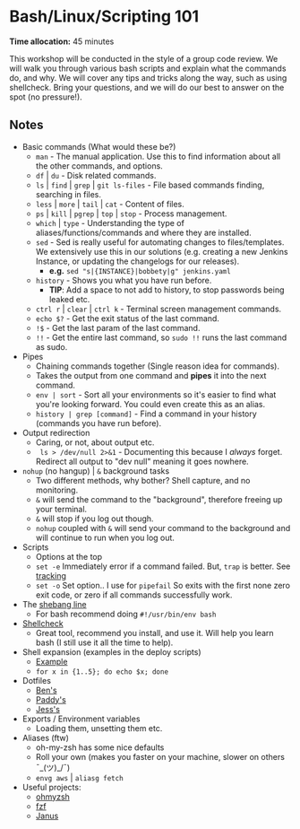 # Bash/Linux/Scripting 101

**Time allocation:** 45 minutes

This workshop will be conducted in the style of a group code review. We will walk you through various bash scripts and explain what the commands do, and why. We will cover any tips and tricks along the way, such as using shellcheck. Bring your questions, and we will do our best to answer on the spot (no pressure!).

## Notes

- Basic commands (What would these be?)
  - `man` - The manual application. Use this to find information about all the other commands, and options.
  - `df` | `du` - Disk related commands.
  - `ls` | `find` | `grep` | `git ls-files` - File based commands finding, searching in files.
  - `less` | `more` | `tail` | `cat` - Content of files.
  - `ps` | `kill` | `pgrep` | `top` | `stop` - Process management.
  - `which` | `type` - Understanding the type of aliases/functions/commands and where they are installed.
  - `sed` - Sed is really useful for automating changes to files/templates. We extensively use this in our solutions (e.g. creating a new Jenkins Instance, or updating the changelogs for our releases).
    - **e.g.** `sed "s|{INSTANCE}|bobbety|g" jenkins.yaml`
  - `history` - Shows you what you have run before.
    - **TIP**: Add a space to not add to history, to stop passwords being leaked etc.
  - `ctrl r` | `clear` | `ctrl k` - Terminal screen management commands.
  - `echo $?` - Get the exit status of the last command.
  - `!$` - Get the last param of the last command.
  - `!!` - Get the entire last command, so `sudo !!` runs the last command as sudo.
- Pipes
  - Chaining commands together (Single reason idea for commands).
  - Takes the output from one command and **pipes** it into the next command.
  - `env | sort` - Sort all your environments so it's easier to find what you're looking forward. You could even create this as an alias.
  - `history | grep [command]` - Find a command in your history (commands you have run before).
- Output redirection
  - Caring, or not, about output etc.
  - ` ls > /dev/null 2>&1` - Documenting this because I _always_ forget. Redirect all output to "dev null" meaning it goes nowhere.
- `nohup` (no hangup) | `&` background tasks
  - Two different methods, why bother? Shell capture, and no monitoring.
  - `&` will send the command to the "background", therefore freeing up your terminal.
  - `&` will stop if you log out though.
  - `nohup` coupled with `&` will send your command to the background and will continue to run when you log out.
- Scripts
  - Options at the top
  - `set -e` Immediately error if a command failed. But, `trap` is better. See [tracking](https://github.com/emisgroup/tracking-api/blob/develop/scripts/update-deps.sh#L8)
  - `set -o` Set option.. I use for `pipefail` So exits with the first none zero exit code, or zero if all commands successfully work.
- The [shebang line](<https://en.wikipedia.org/wiki/Shebang_(Unix)>)
  - For bash recommend doing `#!/usr/bin/env bash`
- [Shellcheck](https://www.shellcheck.net)
  - Great tool, recommend you install, and use it. Will help you learn bash (I still use it all the time to help).
- Shell expansion (examples in the deploy scripts)
  - [Example](https://github.com/emisgroup/hello-production/blob/develop/scripts/create-release.sh#L39)
  - `for x in {1..5}; do echo $x; done`
- Dotfiles
  - [Ben's](https://github.com/benmatselby/dotfiles)
  - [Paddy's](https://github.com/paddymorgan84/dotfiles)
  - [Jess's](https://github.com/jessfraz/dotfiles)
- Exports / Environment variables
  - Loading them, unsetting them etc.
- Aliases (ftw)
  - oh-my-zsh has some nice defaults
  - Roll your own (makes you faster on your machine, slower on others ¯\_(ツ)\_/¯)
  - `envg aws` | `aliasg fetch`
- Useful projects:
  - [ohmyzsh](https://github.com/ohmyzsh/ohmyzsh)
  - [fzf](https://github.com/junegunn/fzf)
  - [Janus](https://github.com/emisgroup/janus)
